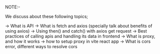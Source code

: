 NOTE:-

We discuss about these following topics;

-> What is API
-> What is fetch and axios (specially talk about benefits of using axios)
-> Using then() and catch() with axios get request
-> Best practices of calling apis and handling its data in frontend
-> What is proxy, and how it works
-> how to setup proxy in vite react app
-> What is cors error, different ways to resolve cors
